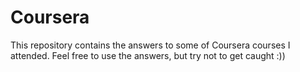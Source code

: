 # Coursera

This repository contains the answers to some of Coursera courses I attended. Feel free to use the answers, but try not to get caught :))
